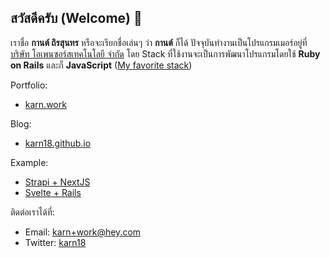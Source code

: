 ## สวัสดีครับ (Welcome) 👋

<!--
**karn18/karn18** is a ✨ _special_ ✨ repository because its `README.md` (this file) appears on your GitHub profile.
-->

เราชื่อ **กานต์ ถิรสุนทร** หรือจะเรียกชื่อเล่นๆ ว่า **กานต์** ก็ได้ ปัจจุบันทำงานเป็นโปรแกรมเมอร์อยู่ที่[บริษัท โอเพนซอร์สเทคโนโลยี จำกัด](https://opensource-technology.com/) โดย Stack ที่ใช้งานจะเป็นการพัฒนาโปรแกรมโดยใช้ **Ruby on Rails** และก็ **JavaScript** ([My favorite stack](https://karn18.github.io/dev/2020/07/09/my-favorite-stack.html))

Portfolio:
- [karn.work](https:https://karn.work)

Blog:
- [karn18.github.io](https://karn18.github.io)

Example:
- [Strapi + NextJS](https://staging.karn.work)
- [Svelte + Rails](https://svelte.karn.work)

ติดต่อเราได้ที่:
- Email: karn+work@hey.com
- Twitter: [karn18](https://twitter.com/karn18)
